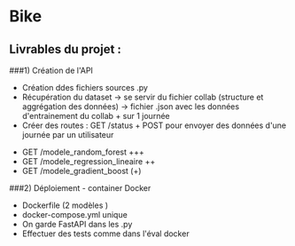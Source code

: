 # Bike

## Livrables du projet :

###1) Création de l'API
- Création ddes fichiers sources .py
- Récupération du dataset -> se servir du fichier collab (structure et aggrégation des données) -> fichier .json avec les données d'entrainement du collab + sur 1 journée
- Créer des routes : GET /status + POST pour envoyer des données d'une journée par un utilisateur
+ GET /modele_random_forest +++ 
+ GET /modele_regression_lineaire ++
+ GET /modele_gradient_boost (+)

###2) Déploiement - container Docker
- Dockerfile (2 modèles )
- docker-compose.yml unique
- On garde FastAPI dans les .py
- Effectuer des tests comme dans l'éval docker
